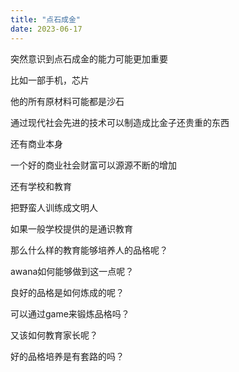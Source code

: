 ```yaml
---
title: "点石成金"
date: 2023-06-17
---
```


突然意识到点石成金的能力可能更加重要

比如一部手机，芯片

他的所有原材料可能都是沙石

通过现代社会先进的技术可以制造成比金子还贵重的东西

还有商业本身

一个好的商业社会财富可以源源不断的增加

还有学校和教育

把野蛮人训练成文明人

如果一般学校提供的是通识教育

那么什么样的教育能够培养人的品格呢？

awana如何能够做到这一点呢？

良好的品格是如何炼成的呢？

可以通过game来锻炼品格吗？

又该如何教育家长呢？

好的品格培养是有套路的吗？
